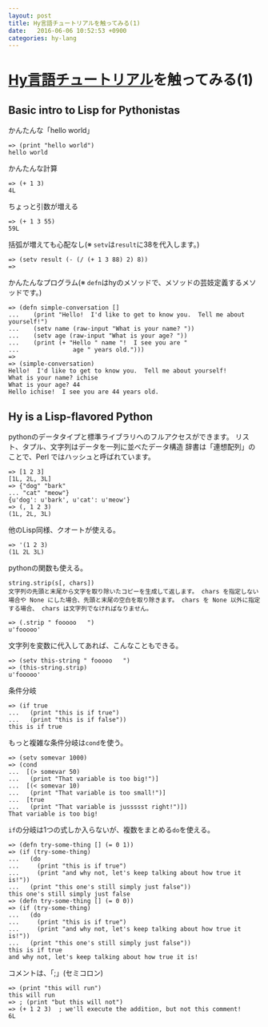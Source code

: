 ```yaml
---
layout: post
title: Hy言語チュートリアルを触ってみる(1)
date:   2016-06-06 10:52:53 +0900
categories: hy-lang
---
```

# [Hy言語チュートリアル](http://docs.hylang.org/en/stable/tutorial.html)を触ってみる(1)

## Basic intro to Lisp for Pythonistas
かんたんな「hello world」

```
=> (print "hello world")
hello world
```

かんたんな計算

```
=> (+ 1 3)
4L
```

ちょっと引数が増える

```
=> (+ 1 3 55)
59L
```

括弧が増えても心配なし(※ `setv`は`result`に38を代入します。)

```
=> (setv result (- (/ (+ 1 3 88) 2) 8))
=>
```

かんたんなプログラム(※ `defn`はhyのメソッドで、メソッドの芸妓定義するメソッドです。)

```
=> (defn simple-conversation []
...    (print "Hello!  I'd like to get to know you.  Tell me about yourself!")
...    (setv name (raw-input "What is your name? "))
...    (setv age (raw-input "What is your age? "))
...    (print (+ "Hello " name "!  I see you are "
...               age " years old.")))
=>
=> (simple-conversation)
Hello!  I'd like to get to know you.  Tell me about yourself!
What is your name? ichise
What is your age? 44
Hello ichise!  I see you are 44 years old.
```

## Hy is a Lisp-flavored Python
pythonのデータタイプと標準ライブラリへのフルアクセスができます。
リスト、タプル、文字列はデータを一列に並べたデータ構造
辞書は「連想配列」のことで、Perl ではハッシュと呼ばれています。

```
=> [1 2 3]
[1L, 2L, 3L]
=> {"dog" "bark"
... "cat" "meow"}
{u'dog': u'bark', u'cat': u'meow'}
=> (, 1 2 3)
(1L, 2L, 3L)
```

他のLisp同様、クオートが使える。

```
=> '(1 2 3)
(1L 2L 3L)
```

pythonの関数も使える。

    string.strip(s[, chars])
    文字列の先頭と末尾から文字を取り除いたコピーを生成して返します。 chars を指定しない場合や None にした場合、先頭と末尾の空白を取り除きます。 chars を None 以外に指定する場合、 chars は文字列でなければなりません。


```
=> (.strip " fooooo   ")
u'fooooo'
```

文字列を変数に代入してあれば、こんなこともできる。

```
=> (setv this-string " fooooo   ")
=> (this-string.strip)
u'fooooo'
```

条件分岐

```
=> (if true
...   (print "this is if true")
...   (print "this is if false"))
this is if true
```

もっと複雑な条件分岐は`cond`を使う。

```
=> (setv somevar 1000)
=> (cond
...  [(> somevar 50)
...   (print "That variable is too big!")]
...  [(< somevar 10)
...   (print "That variable is too small!")]
...  [true
...   (print "That variable is jussssst right!")])
That variable is too big!
```

`if`の分岐は1つの式しか入らないが、複数をまとめる`do`を使える。

```
=> (defn try-some-thing [] (= 0 1))
=> (if (try-some-thing)
...   (do
...     (print "this is if true")
...     (print "and why not, let's keep talking about how true it is!"))
...   (print "this one's still simply just false"))
this one's still simply just false
=> (defn try-some-thing [] (= 0 0))
=> (if (try-some-thing)
...   (do
...     (print "this is if true")
...     (print "and why not, let's keep talking about how true it is!"))
...   (print "this one's still simply just false"))
this is if true
and why not, let's keep talking about how true it is!
```

コメントは、「;」(セミコロン)

```
=> (print "this will run")
this will run
=> ; (print "but this will not")
=> (+ 1 2 3)  ; we'll execute the addition, but not this comment!
6L
```
